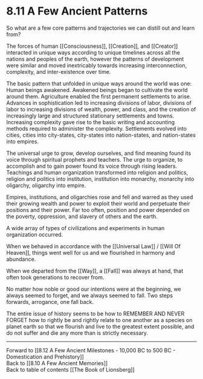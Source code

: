 # 8.11 A Few Ancient Patterns

So what are a few core patterns and trajectories we can distill out and learn from?

The forces of human [[Consciousness]], [[Creation]], and [[Creator]] interacted in unique ways according to unique timelines across all the nations and peoples of the earth, however the patterns of development were similar and moved inextricably towards increasing interconnection, complexity, and inter-existence over time.

The basic pattern that unfolded in unique ways around the world was one: Human beings awakened. Awakened beings began to cultivate the world around them. Agriculture enabled the first permanent settlements to arise. Advances in sophistication led to increasing divisions of labor, divisions of labor to increasing divisions of wealth, power, and class, and the creation of increasingly large and structured stationary settlements and towns. Increasing complexity gave rise to the basic writing and accounting methods required to administer the complexity. Settlements evolved into cities, cities into city-states, city-states into nation-states, and nation-states into empires.

The universal urge to grow, develop ourselves, and find meaning found its voice through spiritual prophets and teachers. The urge to organize, to accomplish and to gain power found its voice through rising leaders. Teachings and human organization transformed into religion and politics, religion and politics into institution, institution into monarchy, monarchy into oligarchy, oligarchy into empire.

Empires, institutions, and oligarchies rose and fell and warred as they used their growing wealth and power to exploit their world and perpetuate their positions and their power. Far too often, position and power depended on the poverty, oppression, and slavery of others and the earth.  

A wide array of types of civilizations and experiments in human organization occurred. 

When we behaved in accordance with the [[Universal Law]] / [[Will Of Heaven]], things went well for us and we flourished in harmony and abundance.

When we departed from the [[Way]], a [[Fall]] was always at hand, that often took generations to recover from.

No matter how noble or good our intentions were at the beginning, we always seemed to forget, and we always seemed to fall. Two steps forwards, arrogance, one fall back.

The entire issue of history seems to be how to REMEMBER AND NEVER FORGET how to rightly be and rightly relate to one another as a species on planet earth so that we flourish and live to the greatest extent possible, and do not suffer and die any more than is strictly necessary.

___

Forward to [[8.12 A Few Ancient Milestones - 10,000 BC to 500 BC - Domestication and Prehistory]]              
Back to [[8.10 A Few Ancient Memories]]                     
Back to table of contents [[The Book of Lionsberg]]  

